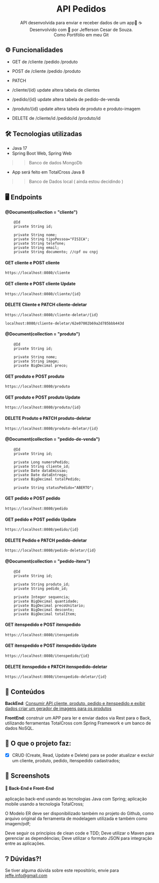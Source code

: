 <div align="center">
  <h1>API Pedidos</h1>
  <p>
	  API desenvolvida  para enviar e receber dados de um app🤿 ☕ <br>
	  Desenvolvido com 💙 por Jefferson Cesar de Souza.<br>
	  Como Portifólio em meu Git
  </p>
</div>

## ⚙️ Funcionalidades 

- GET de 	/cliente 
			/pedido
			/produto 
	

- POST de 	/cliente 
			/pedido 
			/produto 

- PATCH 
* /cliente/{id} 
		update altera tabela de clientes
	
* /pedido/{id}
 		update altera tabela de pedido-de-venda
 		
 * /produto/{id}
 		update altera tabela de produto e produto-imagem
  		
 		
		
- DELETE de 	/cliente/id
 				/pedido/id 
 				/produto/id 



## 🛠️ Tecnologias utilizadas

- Java 17
- Spring Boot Web, Spring Web
>> Banco de dados MongoDb

- App será feito em TotalCross Java 8

>> Banco de Dados local ( ainda estou decidindo )



## 🖥️ Endpoints

#### @Document(collection = "cliente")
````
	@Id
	private String id;
	
	private String nome;
	private String tipoPessoa="FISICA";
	private String telefone;
	private String email;
	private String documento; //cpf ou cnpj

````

#### GET cliente e POST cliente
````
https://localhost:8080/cliente

````

#### GET cliente e POST cliente Update
````
https://localhost:8080/cliente/{id}
````

#### DELETE Cliente e PATCH cliente-deletar
````
https://localhost:8080/cliente-deletar/{id}

localhost:8080/cliente-deletar/62e07002b69a2d785bbb443d

````


#### @Document(collection = "produto")
````
	@Id
	private String id;
	
	private String nome;
	private String image;
	private BigDecimal preco;

````

#### GET produto e POST produto
````
https://localhost:8080/produto
````

#### GET produto e POST produto Update

````
https://localhost:8080/produto/{id}
````

#### DELETE Produto e PATCH produto-deletar
````
https://localhost:8080/produto-deletar/{id}
````



#### @Document(collection = "pedido-de-venda")
````
	@Id
	private String id;
	
	private Long numeroPedido;
	private String cliente_id;
	private Date dataEmissao;
	private Date dataEntrega;
	private BigDecimal totalPedido;
	
	private String statusPedido="ABERTO";

````

#### GET pedido e POST pedido
````
https://localhost:8080/pedido
````

#### GET pedido e POST pedido Update
````
https://localhost:8080/pedido/{id}
````

#### DELETE Pedido e PATCH pedido-deletar
````
https://localhost:8080/pedido-deletar/{id}
````



#### @Document(collection = "pedido-itens")
````
	@Id
	private String id;
	
	private String produto_id;
	private String pedido_id;
	
	private Integer sequencia;
	private BigDecimal quantidade;
	private BigDecimal precoUnitario;
	private BigDecimal desconto;
	private BigDecimal totalItem;

````



#### GET itenspedido e POST itenspedido
````
https://localhost:8080/itenspedido
````

#### GET itenspedido e POST itenspedido Update
````
https://localhost:8080/itenspedido/{id}
````

#### DELETE itenspedido e PATCH itenspedido-deletar
````
https://localhost:8080/itenspedido-deletar/{id}
````



## 📒 Conteúdos  

**BackEnd**: [Consumir API cliente, produto, pedido e itenspedido e exibir dados criar um gerador de imagens para os produtos](https://github.com/JeffeDev)

**FrontEnd**: construir um APP para ler e enviar dados via Rest para o Back, utilizando ferramentas TotalCross com Spring Framework e um banco de dados NoSQL.




## 🎯 O que o projeto faz:
  - [X] CRUD (Create, Read, Update e Delete) para se poder atualizar e excluir 
  		um cliente, produto, pedido, itenspedido cadastrados;



## 📸 Screenshots
####  📌 Back-End e Front-End 
aplicação back-end usando as tecnologias Java com Spring;
aplicação mobile usando a tecnologia TotalCross;

O Modelo ER deve ser disponibilizado também no projeto do Github, 
como arquivo original da ferramenta de modelagem utilizada e também como imagem/pdf;

Deve seguir os princípios de clean code e TDD;
Deve utilizar o Maven para gerenciar as dependências;
Deve utilizar o formato JSON para integração entre as aplicações.


## ❔ Dúvidas?!
Se tiver alguma dúvida sobre este repositório, envie para jeffe.info@gmail.com




